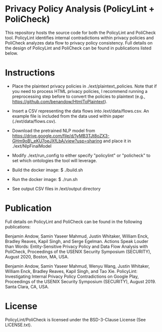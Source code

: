 # Privacy Policy Analysis (PolicyLint + PoliCheck)


This repository hosts the source code for both the PolicyLint and PoliCheck tool. PolicyLint identifies internal contradictions within privacy policies and PoliCheck analyzes data flow to privacy policy consistency. Full details on the design of PolicyLint and PoliCheck can be found in publications listed below.

# Instructions

* Place the plaintext privacy policies in ./ext/plaintext\_policies. Note that if you need to process HTML privacy policies, I recommend running a preprocessing step before to convert the policies to plaintext (e.g., https://github.com/benandow/HtmlToPlaintext).

* Insert a CSV representing the data flows into /ext/data/flows.csv. An example file is included from the data used within paper (./ext/data/flows.csv).

* Download the pretrained NLP model from https://drive.google.com/file/d/1yMB3TJt8oZX3-GHm9oB\_eKU7oeJXfLbA/view?usp=sharing and place it in ./ext/NlpFinalModel

* Modify ./ext/run\_config to either specify "policylint" or "policheck" to set which ontologies the tool will leverage.

* Build the docker image: $ ./build.sh

* Run the docker image: $ ./run.sh

* See output CSV files in /ext/output directory

# Publication

Full details on PolicyLint and PoliCheck can be found in the following publications:

Benjamin Andow, Samin Yaseer Mahmud, Justin Whitaker, William Enck, Bradley Reaves, Kapil Singh, and Serge Egelman. Actions Speak Louder than Words: Entity-Sensitive Privacy Policy and Data Flow Analysis with PoliCheck, Proceedings of the USENIX Security Symposium (SECURITY), August 2020, Boston, MA, USA.

Benjamin Andow, Samin Yaseer Mahmud, Wenyu Wang, Justin Whitaker, William Enck, Bradley Reaves, Kapil Singh, and Tao Xie. PolicyLint: Investigating Internal Privacy Policy Contradictions on Google Play, Proceedings of the USENIX Security Symposium (SECURITY), August 2019. Santa Clara, CA, USA.


# License

PolicyLint/PoliCheck is licensed under the BSD-3-Clause License (See LICENSE.txt).
